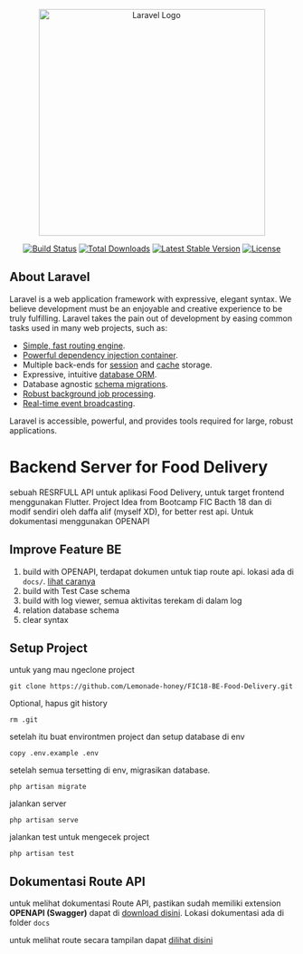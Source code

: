 <p align="center"><a href="https://laravel.com" target="_blank"><img src="https://raw.githubusercontent.com/laravel/art/master/logo-lockup/5%20SVG/2%20CMYK/1%20Full%20Color/laravel-logolockup-cmyk-red.svg" width="400" alt="Laravel Logo"></a></p>

<p align="center">
<a href="https://github.com/laravel/framework/actions"><img src="https://github.com/laravel/framework/workflows/tests/badge.svg" alt="Build Status"></a>
<a href="https://packagist.org/packages/laravel/framework"><img src="https://img.shields.io/packagist/dt/laravel/framework" alt="Total Downloads"></a>
<a href="https://packagist.org/packages/laravel/framework"><img src="https://img.shields.io/packagist/v/laravel/framework" alt="Latest Stable Version"></a>
<a href="https://packagist.org/packages/laravel/framework"><img src="https://img.shields.io/packagist/l/laravel/framework" alt="License"></a>
</p>

## About Laravel

Laravel is a web application framework with expressive, elegant syntax. We believe development must be an enjoyable and creative experience to be truly fulfilling. Laravel takes the pain out of development by easing common tasks used in many web projects, such as:

-   [Simple, fast routing engine](https://laravel.com/docs/routing).
-   [Powerful dependency injection container](https://laravel.com/docs/container).
-   Multiple back-ends for [session](https://laravel.com/docs/session) and [cache](https://laravel.com/docs/cache) storage.
-   Expressive, intuitive [database ORM](https://laravel.com/docs/eloquent).
-   Database agnostic [schema migrations](https://laravel.com/docs/migrations).
-   [Robust background job processing](https://laravel.com/docs/queues).
-   [Real-time event broadcasting](https://laravel.com/docs/broadcasting).

Laravel is accessible, powerful, and provides tools required for large, robust applications.

# Backend Server for Food Delivery

sebuah RESRFULL API untuk aplikasi Food Delivery, untuk target frontend menggunakan Flutter. Project Idea from Bootcamp FIC Bacth 18 dan di modif sendiri oleh daffa alif (myself XD), for better rest api. Untuk dokumentasi menggunakan OPENAPI

## Improve Feature BE

1. build with OPENAPI, terdapat dokumen untuk tiap route api. lokasi ada di `docs/`. [lihat caranya](#dokumentasi-route-api)
2. build with Test Case schema
3. build with log viewer, semua aktivitas terekam di dalam log
4. relation database schema
5. clear syntax

## Setup Project

untuk yang mau ngeclone project

```
git clone https://github.com/Lemonade-honey/FIC18-BE-Food-Delivery.git
```

Optional, hapus git history

```
rm .git
```

setelah itu buat environtmen project dan setup database di env

```
copy .env.example .env
```

setelah semua tersetting di env, migrasikan database.

```
php artisan migrate
```

jalankan server

```
php artisan serve
```

jalankan test untuk mengecek project

```
php artisan test
```

## Dokumentasi Route API

untuk melihat dokumentasi Route API, pastikan sudah memiliki extension **OPENAPI (Swagger)** dapat di [download disini](https://marketplace.visualstudio.com/items?itemName=42Crunch.vscode-openapi). Lokasi dokumentasi ada di folder `docs`

untuk melihat route secara tampilan dapat [dilihat disini](https://marketplace.visualstudio.com/items?itemName=42Crunch.vscode-openapi#preview-openapi-documentation)
